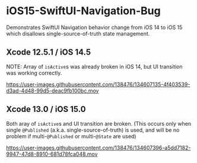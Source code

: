 # iOS15-SwiftUI-Navigation-Bug
Demonstrates SwiftUI Navigation behavior change from iOS 14 to iOS 15 which disallows single-source-of-truth state management.

## Xcode 12.5.1 / iOS 14.5

NOTE: Array of `isActive`s was already broken in iOS 14, but UI transition was working correctly.

https://user-images.githubusercontent.com/138476/134607135-4f403539-d3ad-4d48-99d5-deac9fb100bc.mov

## Xcode 13.0 / iOS 15.0

Both aray of `isActive`s and UI transition are broken.
(This occurs only when single `@Published` (a.k.a. single-source-of-truth) is used, 
and will be no problem if multi-`@Published` or multi-`@State` are used)

https://user-images.githubusercontent.com/138476/134607396-a5dd7182-9947-47d8-8910-681d78fca048.mov
